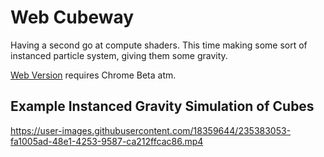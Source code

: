 # Web Cubeway

Having a second go at compute shaders. This time making some sort of instanced particle system, giving them some gravity.

[Web Version](https://cubeworlds.stevenhuyn.com/) requires Chrome Beta atm.

## Example Instanced Gravity Simulation of Cubes

https://user-images.githubusercontent.com/18359644/235383053-fa1005ad-48e1-4253-9587-ca212ffcac86.mp4

